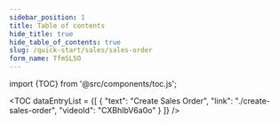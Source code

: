 ```yaml
---
sidebar_position: 1
title: Table of contents
hide_title: true
hide_table_of_contents: true
slug: /quick-start/sales/sales-order
form_name: TfmSLSO
---
```


import {TOC} from '@src/components/toc.js';

<TOC
dataEntryList = {[
{
  "text": "Create Sales Order",
  "link": "./create-sales-order",
  "videoId": "CXBhlbV6a0o"
}
]}
/>
